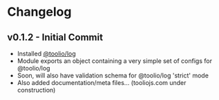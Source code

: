 # Changelog

## v0.1.2 - Initial Commit
- Installed [@toolio/log](https://www.npmjs.com/package/@toolio/log)
- Module exports an object containing a very simple set of configs for @toolio/log
- Soon, will also have validation schema for @toolio/log 'strict' mode
- Also added documentation/meta files... (tooliojs.com under construction)